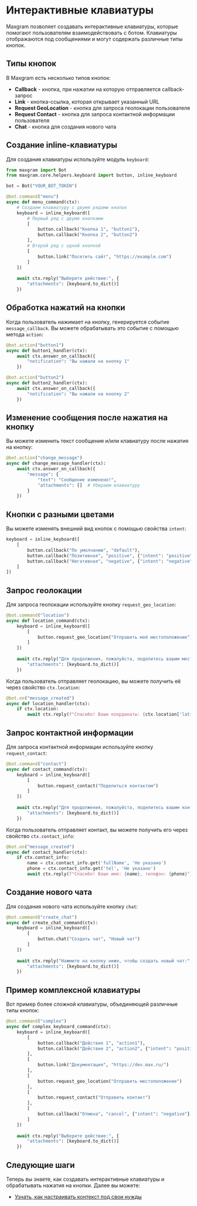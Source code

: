 # Интерактивные клавиатуры

Maxgram позволяет создавать интерактивные клавиатуры, которые помогают пользователям взаимодействовать с ботом. Клавиатуры отображаются под сообщениями и могут содержать различные типы кнопок.

## Типы кнопок

В Maxgram есть несколько типов кнопок:

- **Callback** - кнопка, при нажатии на которую отправляется callback-запрос
- **Link** - кнопка-ссылка, которая открывает указанный URL
- **Request GeoLocation** - кнопка для запроса геолокации пользователя
- **Request Contact** - кнопка для запроса контактной информации пользователя
- **Chat** - кнопка для создания нового чата

## Создание inline-клавиатуры

Для создания клавиатуры используйте модуль `keyboard`:

```python
from maxgram import Bot
from maxgram.core.helpers.keyboard import button, inline_keyboard

bot = Bot("YOUR_BOT_TOKEN")

@bot.command("menu")
async def menu_command(ctx):
    # Создаем клавиатуру с двумя рядами кнопок
    keyboard = inline_keyboard([
        # Первый ряд с двумя кнопками
        [
            button.callback("Кнопка 1", "button1"),
            button.callback("Кнопка 2", "button2")
        ],
        # Второй ряд с одной кнопкой
        [
            button.link("Посетить сайт", "https://example.com")
        ]
    ])
    
    await ctx.reply("Выберите действие:", {
        "attachments": [keyboard.to_dict()]
    })
```

## Обработка нажатий на кнопки

Когда пользователь нажимает на кнопку, генерируется событие `message_callback`. Вы можете обрабатывать это событие с помощью метода `action`:

```python
@bot.action("button1")
async def button1_handler(ctx):
    await ctx.answer_on_callback({
        "notification": "Вы нажали на кнопку 1"
    })

@bot.action("button2")
async def button2_handler(ctx):
    await ctx.answer_on_callback({
        "notification": "Вы нажали на кнопку 2"
    })
```

## Изменение сообщения после нажатия на кнопку

Вы можете изменить текст сообщения и/или клавиатуру после нажатия на кнопку:

```python
@bot.action("change_message")
async def change_message_handler(ctx):
    await ctx.answer_on_callback({
        "message": {
            "text": "Сообщение изменено!",
            "attachments": []  # Убираем клавиатуру
        }
    })
```

## Кнопки с разными цветами

Вы можете изменять внешний вид кнопок с помощью свойства `intent`:

```python
keyboard = inline_keyboard([
    [
        button.callback("По умолчанию", "default"),
        button.callback("Позитивная", "positive", {"intent": "positive"}),
        button.callback("Негативная", "negative", {"intent": "negative"})
    ]
])
```

## Запрос геолокации

Для запроса геолокации используйте кнопку `request_geo_location`:

```python
@bot.command("location")
async def location_command(ctx):
    keyboard = inline_keyboard([
        [
            button.request_geo_location("Отправить моё местоположение")
        ]
    ])
    
    await ctx.reply("Для продолжения, пожалуйста, поделитесь вашим местоположением:", {
        "attachments": [keyboard.to_dict()]
    })
```

Когда пользователь отправляет геолокацию, вы можете получить её через свойство `ctx.location`:

```python
@bot.on("message_created")
async def location_handler(ctx):
    if ctx.location:
        await ctx.reply(f"Спасибо! Ваши координаты: {ctx.location['latitude']}, {ctx.location['longitude']}")
```

## Запрос контактной информации

Для запроса контактной информации используйте кнопку `request_contact`:

```python
@bot.command("contact")
async def contact_command(ctx):
    keyboard = inline_keyboard([
        [
            button.request_contact("Поделиться контактом")
        ]
    ])
    
    await ctx.reply("Для продолжения, пожалуйста, поделитесь вашим контактом:", {
        "attachments": [keyboard.to_dict()]
    })
```

Когда пользователь отправляет контакт, вы можете получить его через свойство `ctx.contact_info`:

```python
@bot.on("message_created")
async def contact_handler(ctx):
    if ctx.contact_info:
        name = ctx.contact_info.get('fullName', 'Не указано')
        phone = ctx.contact_info.get('tel', 'Не указано')
        await ctx.reply(f"Спасибо! Ваше имя: {name}, телефон: {phone}")
```

## Создание нового чата

Для создания нового чата используйте кнопку `chat`:

```python
@bot.command("create_chat")
async def create_chat_command(ctx):
    keyboard = inline_keyboard([
        [
            button.chat("Создать чат", "Новый чат")
        ]
    ])
    
    await ctx.reply("Нажмите на кнопку ниже, чтобы создать новый чат:", {
        "attachments": [keyboard.to_dict()]
    })
```

## Пример комплексной клавиатуры

Вот пример более сложной клавиатуры, объединяющей различные типы кнопок:

```python
@bot.command("complex")
async def complex_keyboard_command(ctx):
    keyboard = inline_keyboard([
        [
            button.callback("Действие 1", "action1"),
            button.callback("Действие 2", "action2", {"intent": "positive"})
        ],
        [
            button.link("Документация", "https://dev.max.ru/")
        ],
        [
            button.request_geo_location("Отправить местоположение")
        ],
        [
            button.request_contact("Отправить контакт")
        ],
        [
            button.callback("Отмена", "cancel", {"intent": "negative"})
        ]
    ])
    
    await ctx.reply("Выберите действие:", {
        "attachments": [keyboard.to_dict()]
    })
```

## Следующие шаги

Теперь вы знаете, как создавать интерактивные клавиатуры и обрабатывать нажатия на кнопки. Далее вы можете:

- [Узнать, как настраивать контекст под свои нужды](./05-custom-context.md) 